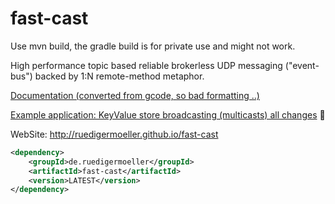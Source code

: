 fast-cast
=========

Use mvn build, the gradle build is for private use and might not work.

High performance topic based reliable brokerless UDP messaging ("event-bus") backed by 1:N remote-method metaphor. 

[Documentation (converted from gcode, so bad formatting ..)](https://github.com/RuedigerMoeller/fast-cast/wiki/Documentation)

[Example application: KeyValue store broadcasting (multicasts) all changes](https://github.com/RuedigerMoeller/fastcast-sample)


WebSite: http://ruedigermoeller.github.io/fast-cast

```xml
<dependency>
    <groupId>de.ruedigermoeller</groupId>
    <artifactId>fast-cast</artifactId>
    <version>LATEST</version>
</dependency>
```
